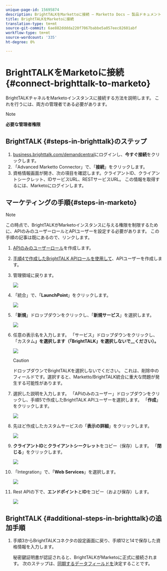 ```yaml
---
unique-page-id: 15695874
description: BrightTALKをMarkettoに接続 — Marketto Docs — 製品ドキュメント
title: BrightTALKをMarketoに接続
translation-type: tm+mt
source-git-commit: 6ae882dddda220f7067babbe5a057eec82601abf
workflow-type: tm+mt
source-wordcount: '335'
ht-degree: 0%

---
```



# BrightTALKをMarketoに接続{#connect-brighttalk-to-marketo}

BrightTALKチャネルをMarketoインスタンスに接続する方法を説明します。 これを行うには、両方の管理者である必要があります。

>[!NOTE]
>
>**必要な管理者権限**

## BrightTALK {#steps-in-brighttalk}のステップ

1. [business.brighttalk.com/demandcentral](https://business.brighttalk.com/demandcentral/login)にログインし、**今すぐ接続**&#x200B;をクリックします。
1. 「Advanced Marketto Connector」で、「**接続**」をクリックします。
1. 資格情報画面が開き、次の項目を確認します。クライアントID、クライアントシークレット、IDサービスURL、RESTサービスURL。 この情報を取得するには、Marketoにログインします。

## マーケティングの手順{#steps-in-marketo}

>[!NOTE]
>
>この時点で、BrightTALKがMarketoインスタンスに与える権限を制限するために、APIのみのユーザーロールとAPIユーザーを設定する必要があります。 この手順の記事は既にあるので、リンクします。

1. [APIのみのユーザーロール](/help/marketo/product-docs/administration/users-and-roles/create-an-api-only-user-role.md)を作成します。
1. [手順4で作成したBrightTALK APIロールを使用して](/help/marketo/product-docs/administration/users-and-roles/create-an-api-only-user.md)、APIユーザーを作成します。
1. 管理領域に戻ります。

   ![](assets/one.png)

1. 「統合」で、「**LaunchPoint**」をクリックします。

   ![](assets/two.png)

1. 「**新規**」ドロップダウンをクリックし、「**新規サービス**」を選択します。

   ![](assets/three.png)

1. 任意の表示名を入力します。 「サービス」ドロップダウンをクリックし、「カスタム&#x200B;**」を選択します（「BrightTALK」を選択しないで&#x200B;__ください）。**

   ![](assets/four.png)

   >[!CAUTION]
   >
   >ドロップダウンでBrightTALKを選択しないでください。 これは、削除中のフィールドです。選択すると、Marketto/BrightTALK統合に重大な問題が発生する可能性があります。

1. 選択した説明を入力します。 「APIのみのユーザー」ドロップダウンをクリックし、手順5で作成したBrightTALK APIユーザーを選択します。 「**作成**」をクリックします。

   ![](assets/five.png)

1. 先ほど作成したカスタムサービスの「**表示の詳細**」をクリックします。

   ![](assets/six.png)

1. **クライアントID**&#x200B;と&#x200B;**クライアントシークレット**&#x200B;をコピー（保存）します。 「**閉じる**」をクリックします。

   ![](assets/eight-1.png)

1. 「Integration」で、「**Web Services**」を選択します。

   ![](assets/nine-1.png)

1. Rest APIの下で、**エンドポイント**&#x200B;と&#x200B;**ID**&#x200B;をコピー（および保存）します。

   ![](assets/ten.png)

## BrightTALK {#additional-steps-in-brighttalk}の追加手順

1. 手順3からBrightTALKコネクタの設定画面に戻り、手順12と14で保存した資格情報を入力します。

   秘密鍵証明書が認証されると、BrightTALKがMarketoに正式に接続されます。 次のステップは、[同期するデータフィールドを](https://support.brighttalk.com/hc/en-us/articles/115005131274-BrightTALK-Connector-for-Marketo-Choose-the-Fields-to-Sync)決定することです。
